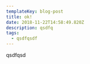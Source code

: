 ```yaml
---
templateKey: blog-post
title: ok!
date: 2018-11-22T14:58:49.820Z
description: qsdfq
tags:
  - qsdfqsdf
---
```

qsdfqsd
